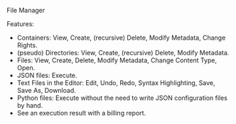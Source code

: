 File Manager

Features:

* Containers: View, Create, (recursive) Delete, Modify Metadata, Change Rights.
* (pseudo) Directories: View, Create, (recursive) Delete, Modify Metadata.
* Files: View, Create, Delete, Modify Metadata, Change Content Type, Open.
* JSON files: Execute.
* Text Files in the Editor: Edit, Undo, Redo, Syntax Highlighting, Save, Save As, Download.
* Python files: Execute without the need to write JSON configuration files by hand.
* See an execution result with a billing report.
